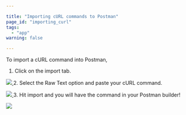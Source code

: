 ```yaml
---

title: "Importing cURL commands to Postman"
page_id: "importing_curl"
tags: 
  - "app"
warning: false

---
```


To import a cURL command into Postman,

1. Click on the import tab.

[![](https://www.getpostman.com/img/v2/docs/importing_curl/importing_curl_1.png)
][0]
2. 
Select the Raw Text option and paste your cURL command.

[![](https://www.getpostman.com/img/v2/docs/importing_curl/importing_curl_2.png)
][1]
3. 
Hit import and you will have the command in your Postman builder!

[![](https://www.getpostman.com/img/v2/docs/importing_curl/importing_curl_3.png)
][2]


[0]: https://www.getpostman.com/img/v2/docs/importing_curl/importing_curl_1.png
[1]: https://www.getpostman.com/img/v2/docs/importing_curl/importing_curl_2.png
[2]: https://www.getpostman.com/img/v2/docs/importing_curl/importing_curl_3.png

